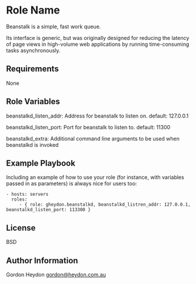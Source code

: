 Role Name
=========

Beanstalk is a simple, fast work queue.

Its interface is generic, but was originally designed for reducing the latency of page views in high-volume web applications by running time-consuming tasks asynchronously.

Requirements
------------

None

Role Variables
--------------

beanstalkd_listen_addr: 
  Address for beanstalk to listen on.
  default: 127.0.0.1

beanstalkd_listen_port:
  Port for beanstalk to listen to.
  default: 11300

beanstalkd_extra:
  Additional command line arguments to be used when beanstalkd is invoked

Example Playbook
----------------

Including an example of how to use your role (for instance, with variables passed in as parameters) is always nice for users too:

    - hosts: servers
      roles:
         - { role: gheydon.beanstalkd, beanstalkd_listren_addr: 127.0.0.1, beanstalkd_listen_port: 113300 }

License
-------

BSD

Author Information
------------------

Gordon Heydon <gordon@heydon.com.au>